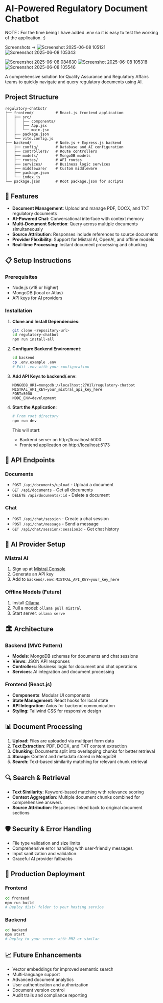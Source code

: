 # AI-Powered Regulatory Document Chatbot
NOTE : For the time being I have added .env so it is easy to test the working of the application. :)


Screenshots ->
![Screenshot 2025-06-08 105121](https://github.com/user-attachments/assets/25c18cfb-caa5-4098-ab6d-e849b28376b5)
![Screenshot 2025-06-08 105343](https://github.com/user-attachments/assets/3f84dc92-21d6-4707-997a-b7e81ea5122e)
 
![Screenshot 2025-06-08 084630](https://github.com/user-attachments/assets/c833aff2-ccc4-4809-8a3b-da65e707983f)
![Screenshot 2025-06-08 105318](https://github.com/user-attachments/assets/f9734608-cc6e-4be7-b48c-5936ec320706)
![Screenshot 2025-06-08 105546](https://github.com/user-attachments/assets/6905f795-3a32-4aae-b334-eddeeef003d6)


A comprehensive solution for Quality Assurance and Regulatory Affairs teams to quickly navigate and query regulatory documents using AI.

##  Project Structure

```
regulatory-chatbot/
├── frontend/          # React.js frontend application
│   ├── src/
│   │   ├── components/
│   │   ├── App.jsx
│   │   └── main.jsx
│   ├── package.json
│   └── vite.config.js
├── backend/           # Node.js + Express.js backend
│   ├── config/        # Database and AI configuration
│   ├── controllers/   # Route controllers
│   ├── models/        # MongoDB models
│   ├── routes/        # API routes
│   ├── services/      # Business logic services
│   ├── middleware/    # Custom middleware
│   ├── package.json
│   └── index.js
└── package.json       # Root package.json for scripts
```

## 🚀 Features

- **Document Management**: Upload and manage PDF, DOCX, and TXT regulatory documents
- **AI-Powered Chat**: Conversational interface with context memory
- **Multi-Document Selection**: Query across multiple documents simultaneously
- **Source Attribution**: Responses include references to source documents
- **Provider Flexibility**: Support for Mistral AI, OpenAI, and offline models
- **Real-time Processing**: Instant document processing and chunking

## 📋 Setup Instructions

### Prerequisites
- Node.js (v18 or higher)
- MongoDB (local or Atlas)
- API keys for AI providers

### Installation

1. **Clone and Install Dependencies**:
   ```bash
   git clone <repository-url>
   cd regulatory-chatbot
   npm run install-all
   ```

2. **Configure Backend Environment**:
   ```bash
   cd backend
   cp .env.example .env
   # Edit .env with your configuration
   ```

3. **Add API Keys to backend/.env**:
   ```env
   MONGODB_URI=mongodb://localhost:27017/regulatory-chatbot
   MISTRAL_API_KEY=your_mistral_api_key_here
   PORT=5000
   NODE_ENV=development
   ```

4. **Start the Application**:
   ```bash
   # From root directory
   npm run dev
   ```

   This will start:
   - Backend server on http://localhost:5000
   - Frontend application on http://localhost:5173

## 🔧 API Endpoints

### Documents
- `POST /api/documents/upload` - Upload a document
- `GET /api/documents` - Get all documents
- `DELETE /api/documents/:id` - Delete a document

### Chat
- `POST /api/chat/session` - Create a chat session
- `POST /api/chat/message` - Send a message
- `GET /api/chat/session/:sessionId` - Get chat history

## 🤖 AI Provider Setup

### Mistral AI
1. Sign up at [Mistral Console](https://console.mistral.ai/)
2. Generate an API key
3. Add to `backend/.env`: `MISTRAL_API_KEY=your_key_here`

### Offline Models (Future)
1. Install [Ollama](https://ollama.ai/)
2. Pull a model: `ollama pull mistral`
3. Start server: `ollama serve`

## 🏛️ Architecture

### Backend (MVC Pattern)
- **Models**: MongoDB schemas for documents and chat sessions
- **Views**: JSON API responses
- **Controllers**: Business logic for document and chat operations
- **Services**: AI integration and document processing

### Frontend (React.js)
- **Components**: Modular UI components
- **State Management**: React hooks for local state
- **API Integration**: Axios for backend communication
- **Styling**: Tailwind CSS for responsive design

## 📊 Document Processing

1. **Upload**: Files are uploaded via multipart form data
2. **Text Extraction**: PDF, DOCX, and TXT content extraction
3. **Chunking**: Documents split into overlapping chunks for better retrieval
4. **Storage**: Content and metadata stored in MongoDB
5. **Search**: Text-based similarity matching for relevant chunk retrieval

## 🔍 Search & Retrieval

- **Text Similarity**: Keyword-based matching with relevance scoring
- **Context Aggregation**: Multiple document chunks combined for comprehensive answers
- **Source Attribution**: Responses linked back to original document sections

## 🛡️ Security & Error Handling

- File type validation and size limits
- Comprehensive error handling with user-friendly messages
- Input sanitization and validation
- Graceful AI provider fallbacks

## 🚀 Production Deployment

### Frontend
```bash
cd frontend
npm run build
# Deploy dist/ folder to your hosting service
```

### Backend
```bash
cd backend
npm start
# Deploy to your server with PM2 or similar
```

## 📈 Future Enhancements

- Vector embeddings for improved semantic search
- Multi-language support
- Advanced document analytics
- User authentication and authorization
- Document version control
- Audit trails and compliance reporting

